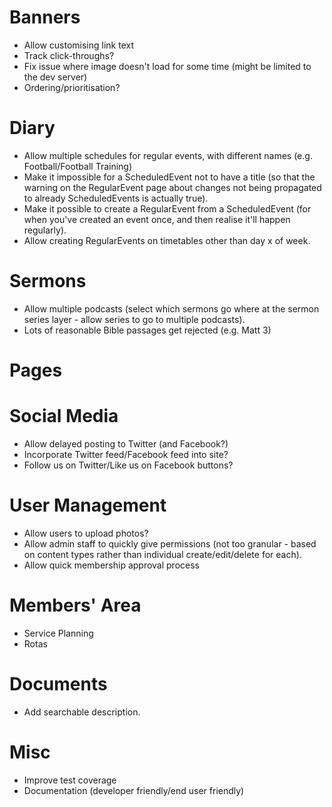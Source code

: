 # Banners

* Allow customising link text
* Track click-throughs?
* Fix issue where image doesn't load for some time (might be limited to the
  dev server)
* Ordering/prioritisation?

# Diary

* Allow multiple schedules for regular events, with different names (e.g.
  Football/Football Training)
* Make it impossible for a ScheduledEvent not to have a title (so that the
  warning on the RegularEvent page about changes not being propagated to
  already ScheduledEvents is actually true).
* Make it possible to create a RegularEvent from a ScheduledEvent (for when
  you've created an event once, and then realise it'll happen regularly).
* Allow creating RegularEvents on timetables other than day x of week.
  
# Sermons

* Allow multiple podcasts (select which sermons go where at the sermon series
  layer - allow series to go to multiple podcasts).
* Lots of reasonable Bible passages get rejected (e.g. Matt 3)

# Pages

# Social Media

* Allow delayed posting to Twitter (and Facebook?)
* Incorporate Twitter feed/Facebook feed into site?
* Follow us on Twitter/Like us on Facebook buttons?

# User Management

* Allow users to upload photos?
* Allow admin staff to quickly give permissions (not too granular - based on
  content types rather than individual create/edit/delete for each).
* Allow quick membership approval process

# Members' Area

* Service Planning
* Rotas

# Documents

* Add searchable description.

# Misc

* Improve test coverage
* Documentation (developer friendly/end user friendly)

